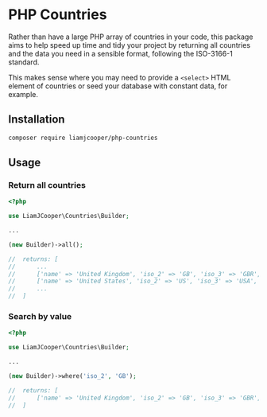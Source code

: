# PHP Countries
Rather than have a large PHP array of countries in your code, this package aims
to help speed up time and tidy your project by returning all countries and the
data you need in a sensible format, following the ISO-3166-1 standard.

This makes sense where you may need to provide a `<select>` HTML element of
countries or seed your database with constant data, for example.

## Installation
```bash
composer require liamjcooper/php-countries
```

## Usage

### Return all countries
```php
<?php

use LiamJCooper\Countries\Builder;

...

(new Builder)->all();

//  returns: [
//      ...
//      ['name' => 'United Kingdom', 'iso_2' => 'GB', 'iso_3' => 'GBR', 'code' => '826'],
//      ['name' => 'United States', 'iso_2' => 'US', 'iso_3' => 'USA', 'code' => '840']
//      ...
//  ]
```

### Search by value
```php
<?php

use LiamJCooper\Countries\Builder;

...

(new Builder)->where('iso_2', 'GB');

//  returns: [
//      ['name' => 'United Kingdom', 'iso_2' => 'GB', 'iso_3' => 'GBR', 'code' => '826']
//  ]